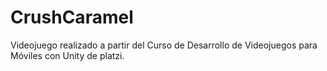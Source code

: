 # CrushCaramel
Videojuego realizado a partir del Curso de Desarrollo de Videojuegos para Móviles con Unity de platzi.
